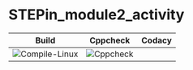 # STEPin_module2_activity
|Build|Cppcheck|Codacy|
|:--:|:--:|:--:|
|![Compile-Linux](https://github.com/Chinmayi-bc/STEPin_module2_activity/actions/workflows/Compile.yml/badge.svg)|![Cppcheck](https://github.com/Chinmayi-bc/STEPin_module2_activity/actions/workflows/CodeQulaity.yml/badge.svg)||
